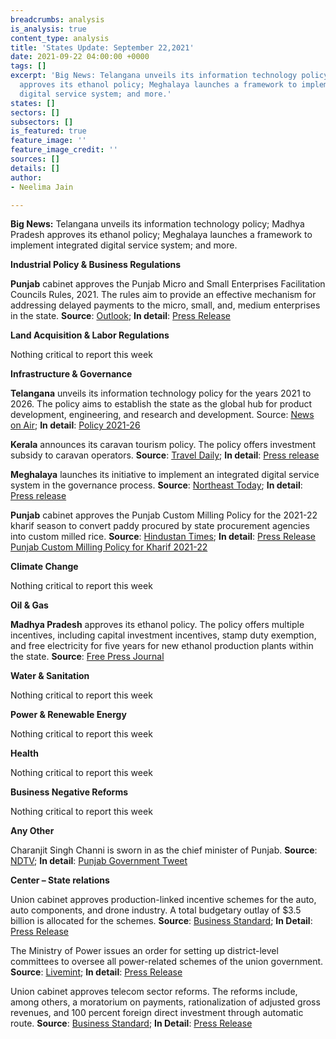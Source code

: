 ```yaml
---
breadcrumbs: analysis
is_analysis: true
content_type: analysis
title: 'States Update: September 22,2021'
date: 2021-09-22 04:00:00 +0000
tags: []
excerpt: 'Big News: Telangana unveils its information technology policy; Madhya Pradesh
  approves its ethanol policy; Meghalaya launches a framework to implement integrated
  digital service system; and more.'
states: []
sectors: []
subsectors: []
is_featured: true
feature_image: ''
feature_image_credit: ''
sources: []
details: []
author:
- Neelima Jain

---
```

**Big News:** Telangana unveils its information technology policy; Madhya Pradesh approves its ethanol policy; Meghalaya launches a framework to implement integrated digital service system; and more.

**Industrial Policy & Business Regulations**

**Punjab** cabinet approves the Punjab Micro and Small Enterprises Facilitation Councils Rules, 2021. The rules aim to provide an effective mechanism for addressing delayed payments to the micro, small, and, medium enterprises in the state. **Source**: [Outlook](https://www.outlookindia.com/website/story/india-news-punjab-cabinet-approved-rules-to-promote-msmes-puts-in-place-mechanism-to-mitigate-delayed-payments/394936); **In detail**: [Press Release](http://diprpunjab.gov.in/?q=content/punjab-cabinet-okays-rules-promote-develop-msmes-puts-place-mechanism-mitigate-delayed)

**Land Acquisition & Labor Regulations**

Nothing critical to report this week

**Infrastructure & Governance**

**Telangana** unveils its information technology policy for the years 2021 to 2026. The policy aims to establish the state as the global hub for product development, engineering, and research and development. Source: [News on Air](https://newsonair.com/2021/09/16/telangana-unveils-its-information-technology-policy-for-next-5-years/); **In detail**: [Policy 2021-26](https://it.telangana.gov.in/wp-content/uploads/2021/09/Telanganas-2nd-ICT-Policy-2021.pdf)

**Kerala** announces its caravan tourism policy. The policy offers investment subsidy to caravan operators. **Source**: [Travel Daily](https://www.traveldailymedia.com/kerala-launches-caravan-tourism-policy/); **In detail**: [Press release](https://www.keralatourism.org/articlesonkerala/15_09_202120210915075842_1.pdf)

**Meghalaya** launches its initiative to implement an integrated digital service system in the governance process. **Source**: [Northeast Today](https://thenortheasttoday.com/states/meghalaya/meghalaya-govt-launches-framework-to-implement-integrated/cid5066258.htm); **In detail**: [Press release](https://meghalaya.gov.in/sites/default/files/press_release/CMO_91.pdf)

**Punjab** cabinet approves the Punjab Custom Milling Policy for the 2021-22 kharif season to convert paddy procured by state procurement agencies into custom milled rice. **Source**: [Hindustan Times](https://www.hindustantimes.com/cities/chandigarh-news/punjab-cabinet-okays-free-insurance-for-15-lakh-more-families-milling-policy-101631910027492.html); **In detail**: [Press Release](http://diprpunjab.gov.in/?q=content/punjab-cm-announces-free-health-insurance-cover-15-lakh-families-left-out-ayushmansarbat) [Punjab Custom Milling Policy for Kharif 2021-22](http://foodsuppb.gov.in/sites/default/files/CMP%202020-21_c.pdf)

**Climate Change**

Nothing critical to report this week

**Oil & Gas**

**Madhya Pradesh** approves its ethanol policy. The policy offers multiple incentives, including capital investment incentives, stamp duty exemption, and free electricity for five years for new ethanol production plants within the state. **Source**: [Free Press Journal](https://www.freepressjournal.in/bhopal/madhya-pradesh-ethanol-policy-and-4-state-highways-toll-get-cabinet-nod)

**Water & Sanitation**

Nothing critical to report this week

**Power & Renewable Energy**

Nothing critical to report this week

**Health**

Nothing critical to report this week

**Business Negative Reforms**

Nothing critical to report this week

**Any Other**

Charanjit Singh Channi is sworn in as the chief minister of Punjab. **Source**: [NDTV](https://www.ndtv.com/india-news/charanjit-singh-channi-takes-oath-as-punjab-chief-minister-two-days-after-amarinder-singh-quit-2546852); **In detail**: [Punjab Government Tweet](https://twitter.com/PunjabGovtIndia/status/1439828773927456769?s=20)

**Center – State relations**

Union cabinet approves production-linked incentive schemes for the auto, auto components, and drone industry. A total budgetary outlay of $3.5 billion is allocated for the schemes. **Source**: [Business Standard](https://www.business-standard.com/article/news-cm/cabinet-approves-production-linked-incentive-schemes-for-auto-industry-auto-component-industry-and-drone-industry-121091501199_1.html); **In Detail**: [Press Release](https://pib.gov.in/PressReleasePage.aspx?PRID=1755062)

The Ministry of Power issues an order for setting up district-level committees to oversee all power-related schemes of the union government. **Source**: [Livemint](https://www.livemint.com/industry/energy/govt-issues-orders-to-set-up-district-level-power-committees-11631953947561.html); **In detail**: [Press Release](https://pib.gov.in/PressReleasePage.aspx?PRID=1755697)

Union cabinet approves telecom sector reforms. The reforms include, among others, a moratorium on payments, rationalization of adjusted gross revenues, and 100 percent foreign direct investment through automatic route. **Source**: [Business Standard](https://www.business-standard.com/article/news-cm/cabinet-approves-reforms-in-telecom-sector-121091500956_1.html); **In Detail**: [Press Release](https://pib.gov.in/PressReleasePage.aspx?PRID=1755086)